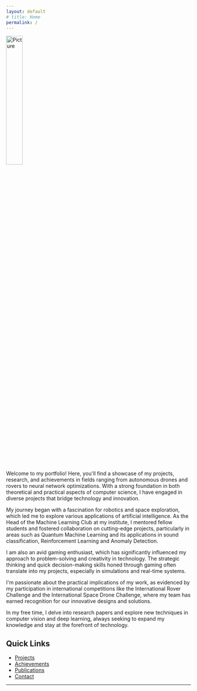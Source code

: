 ```yaml
---
layout: default
# title: Home
permalink: /
---
```


<img src="https://github.com/user-attachments/assets/9791ca36-7a75-4850-b20e-83c26860aa4b" alt="Picture" width="30%" margin="auto">

Welcome to my portfolio! Here, you'll find a showcase of my projects, research, and achievements in fields ranging from autonomous drones and rovers to neural network optimizations. With a strong foundation in both theoretical and practical aspects of computer science, I have engaged in diverse projects that bridge technology and innovation.

My journey began with a fascination for robotics and space exploration, which led me to explore various applications of artificial intelligence. As the Head of the Machine Learning Club at my institute, I mentored fellow students and fostered collaboration on cutting-edge projects, particularly in areas such as Quantum Machine Learning and its applications in sound classification, Reinforcement Learning and Anomaly Detection.

I am also an avid gaming enthusiast, which has significantly influenced my approach to problem-solving and creativity in technology. The strategic thinking and quick decision-making skills honed through gaming often translate into my projects, especially in simulations and real-time systems.

I'm passionate about the practical implications of my work, as evidenced by my participation in international competitions like the International Rover Challenge and the International Space Drone Challenge, where my team has earned recognition for our innovative designs and solutions.

In my free time, I delve into research papers and explore new techniques in computer vision and deep learning, always seeking to expand my knowledge and stay at the forefront of technology.

## Quick Links
- [Projects](./projects/)
- [Achievements](./achievements/)
- [Publications](./publications/)
- [Contact](./contact/)

---
